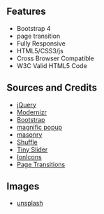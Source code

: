 ## Features

*   Bootstrap 4
*   page transition
*   Fully Responsive
*   HTML5/CSS3/js
*   Cross Browser Compatible
*   W3C Valid HTML5 Code

## Sources and Credits

*   [jQuery](https://jquery.com/)
*   [Modernizr](https://modernizr.com/)
*   [Bootstrap](https://getbootstrap.com/)
*   [magnific popup](https://dimsemenov.com/plugins/magnific-popup/)
*   [masonry](https://masonry.desandro.com/)
*   [Shuffle](https://vestride.github.io/Shuffle/)
*   [Tiny Slider](https://github.com/ganlanyuan/tiny-slider)
*   [IonIcons](https://ionicons.com/v2/)
*   [Page Transitions](https://tympanus.net/Development/PageTransitions/)

## Images
*   [unsplash](https://unsplash.com/)
